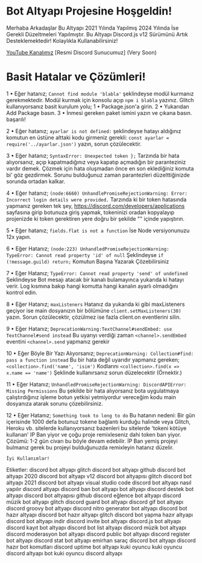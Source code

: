 # Bot Altyapı Projesine Hoşgeldin!

Merhaba Arkadaşlar Bu Altyapı 2021 Yılında Yapılmış 2024 Yılında İse Gerekli Düzeltmeleri Yapılmıştır. Bu Altyapı Discord.js v12 Sürümünü Artık Desteklemektedir! Kolaylıkla Kullanabilirsiniz!

[YouTube Kanalımız](https://youtube.com/channel/UC25YhyW6g94p6PKSRx1_lrw)
[Resmi Discord Sunucumuz] (Very Soon)

# Basit Hatalar ve Çözümleri!

1 • Eğer hatanız;
`Cannot find module 'blabla'`
şeklindeyse modül kurmanız gerekmektedir.
Modül kurmak için konsolu açıp `npm i blabla` yazınız.
Glitch kullanıyorsanız basit kurulum yolu;
1 • Package.json'a girin.
2 • Yukarıdan Add Package basın.
3 • İnmesi gereken paket ismini yazın ve çıkana basın.
başarılı!

2 • Eğer hatanız;
`ayarlar is not defined:`
şeklindeyse hatayı aldığınız komutun en üstüne alttaki kodu girmeniz gerekli:
`const ayarlar = require('../ayarlar.json')`
yazın, sorun çözülecektir.

3 • Eğer hatanız;
`SyntaxError: Unexpected token };`
Tarzında bir hata alıyorsanız, açıp kapatmadığınız veya kapatıp açmadığın bir paranteziniz vardır demek. Çözmek için hata oluşmadan önce en son eklediğiniz komuta bi' göz gezdirmek. Sorunu bulduğunuz zaman parantezleri düzelttiğinizde sorunda ortadan kalkar.

4 • Eğer hatanız;
`(node:6660) UnhandlePromiseRejectionWarning: Error: Incorrect login details were provided.`
Tarzında ki bir token hatasında yapmanız gereken tek şey, https://discord.com/developers/applications sayfasına girip botunuza giriş yapmak, tokeninizi oradan kopyalayıp projenizde ki token gerektiren yere doğru bir şekilde "" içinde yapıştırın.

5 • Eğer hatanız;
`fields.flat is not a function`
İse Node versiyonunuzu 12x yapın.

6 • Eğer Hatanız;
`(node:223) UnhandledPromiseRejectionWarning: TypeError: Cannot read property 'id' of null`
Şeklindeyse `if (!message.guild) return;` Komutun Başına Yazarak Çözebilirsiniz

7 • Eğer Hatanız;
`TypeError: Cannot read property 'send' of undefined`
Şeklindeyse Bot mesajı atacak bir kanalı bulamayınca yukarıda ki hatayı verir. Log kısmına bakıp hangi komutta hangi kanalın ayarlı olmadığını kontrol edin.

8 • Eğer Hatanız;
`maxListeners`
Hatanız da yukarıda ki gibi maxListeners geçiyor ise main dosyanızın bir bölümüne `client.setMaxListeners(30)` yazın. Sorun çözülecektir, çözülmez ise fazla client.on eventlerini silin.

9 • Eğer Hatanız;
`DeprecationWarning:TextChannel#sendEmbed: use TextChannel#send instead`
Bu uyarıyı verdiği zaman `<channel>.sendEmbed` eventini `<channel>.send` yapmanız gerekir

10 • Eğer Böyle Bir Yazı Alıyorsanız;
`DeprecationWarning: Collection#find: pass a function instead`
Bu bir hata değil uyarıdır yapmanız gereken;
`<collection>.find('name', 'isim')`
Kodlarını
`<collection>.find(x => x.name == 'name')`
Şeklinde kullanırsanız sorun düzelecektir (Örnektir.)

11 • Eğer Hatanız;
`UnhandledPromiseRejectionWarning: DiscordAPIError: Missing Permissions`
Bu şekilde bir hata alıyorsanız bota uygulatmaya çalıştırdığınız işleme botun yetkisi yetmiyordur vereceğim kodu main dosyanıza atarak sorunu çözebilirsiniz.

12 • Eğer Hatanız;
`Something took to long to do`
Bu hatanın nedeni: Bir gün içerisinde 1000 defa botunuz tokene bağlantı kurduğu halinde veya Glitch, Heroku vb. sitelerde kullanıyorsanız bazenleri bu sitelerde 'tokeni kötüye kullanan' IP Ban yiyor ve çoğu proje remixleseniz dahi token ban yiyor.
Çözümü: 1-2 gün civarı bu böyle devam edebilir. İP Ban yemiş projeyi bulmanız gerek bu projeyi bulduğunuzda remixleyin hatanız düzelir.

`İyi Kullanımlar!`

Etiketler: discord bot altyapı glitch
discord bot altyapı github
discord bot altyapı 2020
discord bot altyapı v12
discord bot altyapısı glitch
discord bot altyapı 2021
discord bot altyapı visual studio code
discord bot altyapı nasıl yapılır
discord altyapı
discord ban bot altyapı
bot altyapı
discord destek bot altyapı
discord bot altyapısı github
discord eğlence bot altyapı
discord müzik bot altyapı glitch
discord guard bot altyapı
discord gif bot altyapı
discord groovy bot altyapı
discord nitro generator bot altyapı
discord bot hazır altyapı
discord bot hazır altyapı glitch
discord bot yapma hazır altyapı
discord bot altyapı indir
discord invite bot altyapı
discord.js bot altyapı
discord kayıt bot altyapı
discord bot list altyapı
discord müzik bot altyapı
discord moderasyon bot altyapı
discord public bot altyapı
discord register bot altyapı
discord stat bot altyapı
emirhan saraç discord bot altyapı
discord hazır bot komutları
discord uptime bot altyapı
kuki oyuncu
kuki oyuncu discord altyapı bot
kuki oyuncu discord altyapı
